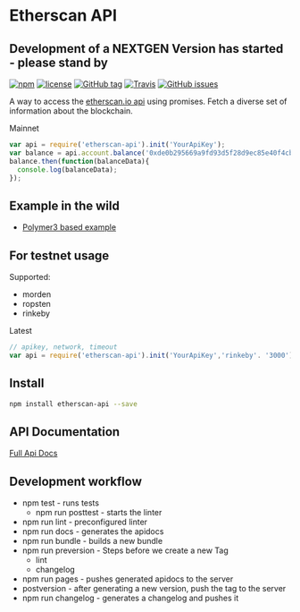 # Etherscan API

## Development of a NEXTGEN Version has started - please stand by

[![npm](https://img.shields.io/npm/dt/etherscan-api.svg)](https://www.npmjs.com/package/etherscan-api)
[![license](https://img.shields.io/github/license/sebs/etherscan-api.svg)](https://github.com/sebs/etherscan-api/blob/master/LICENSE.md)
[![GitHub tag](https://img.shields.io/github/tag/sebs/etherscan-api.svg)](https://github.com/sebs/etherscan-api)
[![Travis](https://img.shields.io/travis/sebs/etherscan-api.svg)](https://travis-ci.org/sebs/etherscan-api)
[![GitHub issues](https://img.shields.io/github/issues/sebs/etherscan-api.svg)](https://github.com/sebs/etherscan-api/issues)

A way to access the [etherscan.io api](https://etherscan.io/apis) using promises. Fetch a diverse set of information about the blockchain.

Mainnet


```javascript
var api = require('etherscan-api').init('YourApiKey');
var balance = api.account.balance('0xde0b295669a9fd93d5f28d9ec85e40f4cb697bae');
balance.then(function(balanceData){
  console.log(balanceData);
});
```
## Example in the wild

* [Polymer3 based example](https://github.com/hiherto-elements/test-app)

## For testnet usage

Supported:

* morden
* ropsten
* rinkeby

Latest

```javascript
// apikey, network, timeout
var api = require('etherscan-api').init('YourApiKey','rinkeby'. '3000');
```


## Install

 ```bash
 npm install etherscan-api --save
 ```


## API Documentation

[Full Api Docs](https://sebs.github.io/etherscan-api/)


## Development workflow

* npm test  - runs tests
  * npm run posttest - starts the linter
* npm run lint - preconfigured linter
* npm run docs - generates the apidocs
* npm run bundle - builds a new bundle
* npm run preversion - Steps before we create a new Tag
  * lint
  * changelog
* npm run pages - pushes generated apidocs to the server
* postversion - after generating a new version, push the tag to the server
* npm run changelog - generates a changelog and pushes it
